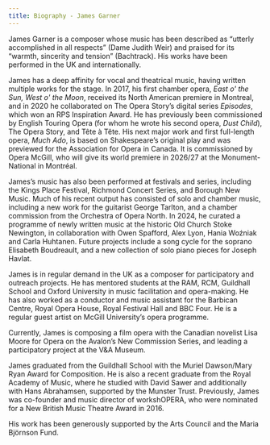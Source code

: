 ```yaml
---
title: Biography - James Garner
---
```


James Garner is a composer whose music has been described as “utterly accomplished in all respects” (Dame Judith Weir) and praised for its “warmth, sincerity and tension” (Bachtrack). His works have been performed in the UK and internationally.

James has a deep affinity for vocal and theatrical music, having written multiple works for the stage. In 2017, his first chamber opera, _East o' the Sun, West o' the Moon_, received its North American premiere in Montreal, and in 2020 he collaborated on The Opera Story’s digital series _Episodes_, which won an RPS Inspiration Award. He has previously been commissioned by English Touring Opera (for whom he wrote his second opera, _Dust Child_), The Opera Story, and Tête à Tête. His next major work and first full-length opera, _Much Ado_, is based on Shakespeare’s original play and was previewed for the Association for Opera in Canada. It is commissioned by Opera McGill, who will give its world premiere in 2026/27 at the Monument-National in Montréal.

James’s music has also been performed at festivals and series, including the Kings Place Festival, Richmond Concert Series, and Borough New Music. Much of his recent output has consisted of solo and chamber music, including a new work for the guitarist George Tarlton, and a chamber commission from the Orchestra of Opera North. In 2024, he curated a programme of newly written music at the historic Old Church Stoke Newington, in collaboration with Owen Spafford, Alex Lyon, Hania Woźniak and Carla Huhtanen. Future projects include a song cycle for the soprano Elisabeth Boudreault, and a new collection of solo piano pieces for Joseph Havlat.

James is in regular demand in the UK as a composer for participatory and outreach projects. He has mentored students at the RAM, RCM, Guildhall School and Oxford University in music facilitation and opera-making. He has also worked as a conductor and music assistant for the Barbican Centre, Royal Opera House, Royal Festival Hall and BBC Four. He is a regular guest artist on McGill University’s opera programme.

Currently, James is composing a film opera with the Canadian novelist Lisa Moore for Opera on the Avalon’s New Commission Series, and leading a participatory project at the V&A Museum.

James graduated from the Guildhall School with the Muriel Dawson/Mary Ryan Award for Composition. He is also a recent graduate from the Royal Academy of Music, where he studied with David Sawer and additionally with Hans Abrahamsen, supported by the Munster Trust. Previously, James was co-founder and music director of workshOPERA, who were nominated for a New British Music Theatre Award in 2016.

His work has been generously supported by the Arts Council and the Maria Björnson Fund.\
<br>
